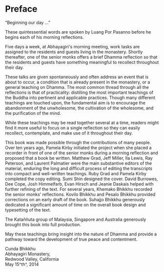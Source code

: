 # Preface

“Beginning our day ...”

These quintessential words are spoken by Luang Por Pasanno before he
begins each of his morning reflections.

Five days a week, at Abhayagiri's morning meeting, work tasks are
assigned to the residents and guests living in the monastery. Shortly
thereafter, one of the senior monks offers a brief Dhamma reflection so
that the residents and guests have something meaningful to recollect
throughout their day.

These talks are given spontaneously and often address an event that is
about to occur, a condition that is already present in the monastery, or
a general teaching on Dhamma. The most common thread through all the
reflections is that of practicality: distilling the most important
teachings of the Buddha into pertinent and applicable practices. Though
many different teachings are touched upon, the fundamental aim is to
encourage the abandonment of the unwholesome, the cultivation of the
wholesome, and the purification of the mind.

While these teachings may be read together several at a time, readers
might find it more useful to focus on a single reflection so they can
easily recollect, contemplate, and make use of it throughout their day.

This book was made possible through the contributions of many people.
Over ten years ago, Pamela Kirby initiated the project when she placed a
recorder in front of one of the senior monks during a morning reflection
and proposed that a book be written. Matthew Grad, Jeff Miller, Ila
Lewis, Ray Peterson, and Laurent Palmatier were the main
substantive editors of the material, enduring the long and difficult
process of editing the transcripts into compact and well-written
teachings. Ruby Grad and Pamela Kirby completed the copy editing. Sumi
Shin designed the cover. David Burrowes, Dee Cope, Josh Himmelfarb, Evan
Hirsch and Jeanie Daskais helped with further refining of the text. For
several years, Khemako Bhikkhu recorded the senior monks' reflections.
Kovilo Bhikkhu and Pesalo Bhikkhu provided corrections on an early draft
of the book. Suhajjo Bhikkhu generously dedicated a significant amount
of time on the overall book design and typesetting of the text.

The Kataññuta group of Malaysia, Singapore and Australia generously
brought this book into full production.

May these teachings bring insight into the nature of Dhamma and provide
a pathway toward the development of true peace and contentment.

Cunda Bhikkhu\
Abhayagiri Monastery,\
Redwood Valley, California\
May 15^th^, 2014

